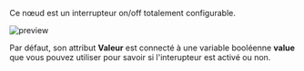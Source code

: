 Ce nœud est un interrupteur on/off totalement configurable.

![preview](/documentation/nodes/toggle/preview.gif)

Par défaut, son attribut **Valeur** est connecté à une variable booléenne **value** que vous pouvez utiliser pour savoir si l'interupteur est activé ou non.
